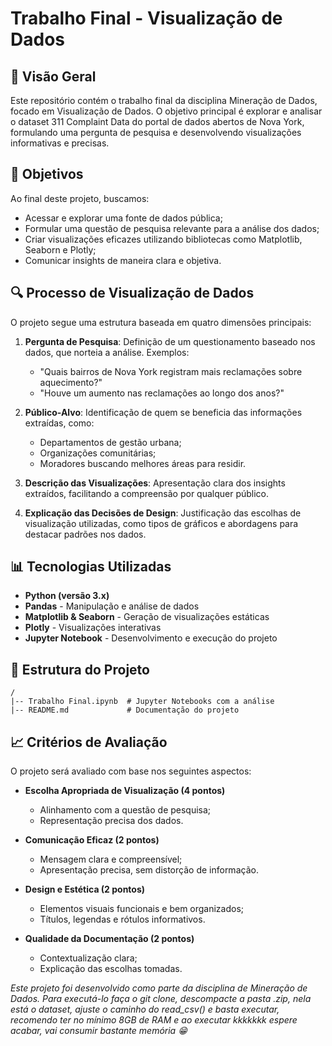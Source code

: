 # Trabalho Final - Visualização de Dados

## 📌 Visão Geral

Este repositório contém o trabalho final da disciplina Mineração de Dados, focado em Visualização de Dados. O objetivo principal é explorar e analisar o dataset 311 Complaint Data do portal de dados abertos de Nova York, formulando uma pergunta de pesquisa e desenvolvendo visualizações informativas e precisas.

## 🎯 Objetivos

Ao final deste projeto, buscamos:

- Acessar e explorar uma fonte de dados pública;
- Formular uma questão de pesquisa relevante para a análise dos dados;
- Criar visualizações eficazes utilizando bibliotecas como Matplotlib, Seaborn e Plotly;
- Comunicar insights de maneira clara e objetiva.

## 🔍 Processo de Visualização de Dados

O projeto segue uma estrutura baseada em quatro dimensões principais:

1. **Pergunta de Pesquisa**: Definição de um questionamento baseado nos dados, que norteia a análise. Exemplos:
    - "Quais bairros de Nova York registram mais reclamações sobre aquecimento?"
    - "Houve um aumento nas reclamações ao longo dos anos?"

2. **Público-Alvo**: Identificação de quem se beneficia das informações extraídas, como:
    - Departamentos de gestão urbana;
    - Organizações comunitárias;
    - Moradores buscando melhores áreas para residir.

3. **Descrição das Visualizações**: Apresentação clara dos insights extraídos, facilitando a compreensão por qualquer público.

4. **Explicação das Decisões de Design**: Justificação das escolhas de visualização utilizadas, como tipos de gráficos e abordagens para destacar padrões nos dados.

## 📊 Tecnologias Utilizadas

- **Python (versão 3.x)**
- **Pandas** - Manipulação e análise de dados
- **Matplotlib & Seaborn** - Geração de visualizações estáticas
- **Plotly** - Visualizações interativas
- **Jupyter Notebook** - Desenvolvimento e execução do projeto

## 📌 Estrutura do Projeto

```
/
|-- Trabalho Final.ipynb  # Jupyter Notebooks com a análise
|-- README.md             # Documentação do projeto
```

## 📈 Critérios de Avaliação

O projeto será avaliado com base nos seguintes aspectos:

- **Escolha Apropriada de Visualização (4 pontos)**
  - Alinhamento com a questão de pesquisa;
  - Representação precisa dos dados.

- **Comunicação Eficaz (2 pontos)**
  - Mensagem clara e compreensível;
  - Apresentação precisa, sem distorção de informação.

- **Design e Estética (2 pontos)**
  - Elementos visuais funcionais e bem organizados;
  - Títulos, legendas e rótulos informativos.

- **Qualidade da Documentação (2 pontos)**
  - Contextualização clara;
  - Explicação das escolhas tomadas.

*Este projeto foi desenvolvido como parte da disciplina de Mineração de Dados.
Para executá-lo faça o git clone, descompacte a pasta .zip, nela está o dataset,
ajuste o caminho do read_csv() e basta executar, recomendo ter no mínimo 8GB de RAM
e ao executar kkkkkkk espere acabar, vai consumir bastante memória 😁*
